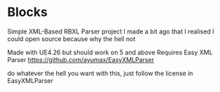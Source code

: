 # Blocks
Simple XML-Based RBXL Parser project I made a bit ago that I realised I could open source because why the hell not

Made with UE4.26 but should work on 5 and above
Requires Easy XML Parser
https://github.com/ayumax/EasyXMLParser

do whatever the hell you want with this, just follow the license in EasyXMLParser
